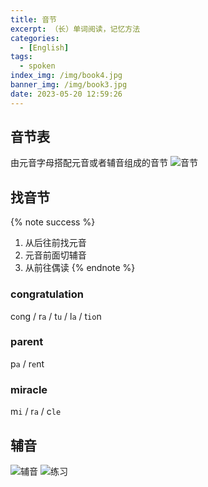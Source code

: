 ```yaml
---
title: 音节
excerpt: （长）单词阅读，记忆方法
categories: 
  - [English]
tags: 
  - spoken
index_img: /img/book4.jpg
banner_img: /img/book3.jpg
date: 2023-05-20 12:59:26
---
```

## 音节表
由元音字母搭配元音或者辅音组成的音节
![音节](/img/english/syllable.jpg)

## 找音节
{% note success %}
1. 从后往前找元音
2. 元音前面切辅音
3. 从前往偶读
{% endnote %}

### congratulation
c`o`ng / r`a` / t`u` / l`a` / t`io`n

### parent
p`a` / r`e`nt

### miracle
m`i` / r`a` / c`le`

## 辅音
![辅音](/img/english/consonant.jpg)
![练习](/img/english/demo.jpg)